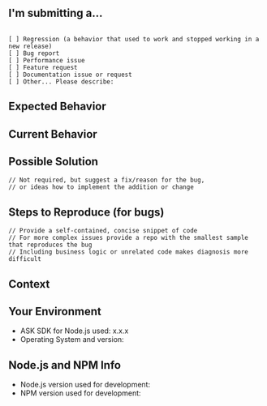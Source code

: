 <!--
PLEASE HELP US PROCESS GITHUB ISSUES FASTER BY PROVIDING THE FOLLOWING INFORMATION.

ISSUES MISSING IMPORTANT INFORMATION MAY BE CLOSED WITHOUT INVESTIGATION.
-->

## I'm submitting a...
<!-- Check one of the following options with "x" -->
<pre><code>
[ ] Regression (a behavior that used to work and stopped working in a new release)
[ ] Bug report  <!-- Please search GitHub for a similar issue or PR before submitting -->
[ ] Performance issue
[ ] Feature request
[ ] Documentation issue or request
[ ] Other... Please describe:
</code></pre>

<!--- Provide a general summary of the issue in the Title above -->

## Expected Behavior
<!--- If you're describing a bug, tell us what should happen -->
<!--- If you're suggesting a change/improvement, tell us how it should work -->

## Current Behavior
<!--- If describing a bug, tell us what happens instead of the expected behavior -->
<!--- Include full errors, uncaught exceptions, stack traces, and relevant logs -->
<!--- If service responses are relevant, please include any -->
<!--- If suggesting a change/improvement, explain the difference from current behavior -->

## Possible Solution
```
// Not required, but suggest a fix/reason for the bug,
// or ideas how to implement the addition or change
```

## Steps to Reproduce (for bugs)
```
// Provide a self-contained, concise snippet of code
// For more complex issues provide a repo with the smallest sample that reproduces the bug
// Including business logic or unrelated code makes diagnosis more difficult
```

## Context
<!--- How has this issue affected you? What are you trying to accomplish? -->
<!--- Providing context helps us come up with a solution that is most useful in the real world -->

## Your Environment
<!--- Include as many relevant details about the environment where the bug was discovered -->
* ASK SDK for Node.js used: x.x.x
* Operating System and version:

## Node.js and NPM Info
* Node.js version used for development:
* NPM version used for development:
